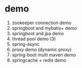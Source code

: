 # demo

1. zookeeper connection demo
2. springboot and mybatis+ demo
3. springboot and jpa demo
4. thread pool demo (3)
5. spring-async
6. proxy demo (dynamic proxy)
7. spring-boot multi maven demo
7. springcache + redis demo 
